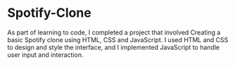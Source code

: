# Spotify-Clone
As part of learning to code, I completed a project that involved Creating a basic Spotify clone using HTML, CSS and JavaScript.  I used HTML and CSS to design and style the interface, and I implemented JavaScript to handle user input and interaction.
